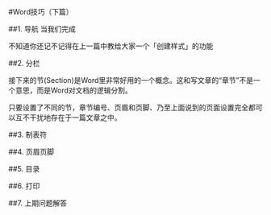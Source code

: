 #Word技巧（下篇）

##1.   导航
当我们完成

不知道你还记不记得在上一篇中教给大家一个「创建样式」的功能

##2.  分栏

接下来的节(Section)是Word里非常好用的一个概念。这和写文章的“章节”不是一个意思，而是Word对文档的逻辑分割。

只要设置了不同的节，章节编号、页眉和页脚、乃至上面说到的页面设置完全都可以互不干扰地存在于一篇文章之中。

##3.    制表符


##4.  页眉页脚


##5.    目录 


##6. 打印


##7.  上期问题解答